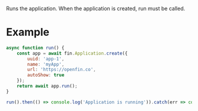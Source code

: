 Runs the application. When the application is created, run must be called.
# Example 

```js
async function run() {
    const app = await fin.Application.create({
        uuid: 'app-1',
        name: 'myApp',
        url: 'https://openfin.co',
        autoShow: true
    });
    return await app.run();
}

run().then(() => console.log('Application is running')).catch(err => console.error(err));
```